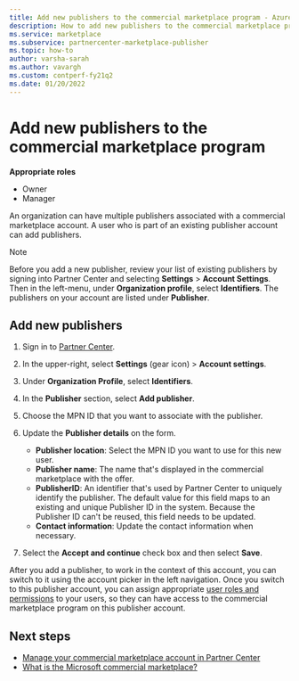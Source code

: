 ```yaml
---
title: Add new publishers to the commercial marketplace program - Azure Marketplace
description: How to add new publishers to the commercial marketplace program for a Microsoft commercial marketplace account in Partner Center.
ms.service: marketplace
ms.subservice: partnercenter-marketplace-publisher
ms.topic: how-to
author: varsha-sarah
ms.author: vavargh
ms.custom: contperf-fy21q2
ms.date: 01/20/2022
---
```


# Add new publishers to the commercial marketplace program

**Appropriate roles**

- Owner
- Manager

An organization can have multiple publishers associated with a commercial marketplace account. A user who is part of an existing publisher account can add publishers.

>[!NOTE]
>Before you add a new publisher, review your list of existing publishers by signing into Partner Center and selecting **Settings** > **Account Settings**. Then in the left-menu, under **Organization profile**, select **Identifiers**. The publishers on your account are listed under **Publisher**.

## Add new publishers

1. Sign in to [Partner Center](https://go.microsoft.com/fwlink/?linkid=2165507).
1. In the upper-right, select **Settings** (gear icon) > **Account settings**.
1. Under **Organization Profile**, select **Identifiers**.
1. In the **Publisher** section, select **Add publisher**.
1. Choose the MPN ID that you want to associate with the publisher.
1. Update the **Publisher details** on the form.

    - **Publisher location**: Select the MPN ID you want to use for this new user.
    - **Publisher name**: The name that's displayed in the commercial marketplace with the offer.  
    - **PublisherID**: An identifier that's used by Partner Center to uniquely identify the publisher. The default value for this field maps to an existing and unique Publisher ID in the system. Because the Publisher ID can't be reused, this field needs to be updated.  
    - **Contact information**: Update the contact information when necessary.

1. Select the **Accept and continue** check box and then select **Save**.

After you add a publisher, to work in the context of this account, you can switch to it using the account picker in the left navigation. Once you switch to this publisher account, you can assign appropriate [user roles and permissions](user-roles.md) to your users, so they can have access to the commercial marketplace program on this publisher account.

## Next steps

- [Manage your commercial marketplace account in Partner Center](manage-account.md)
- [What is the Microsoft commercial marketplace?](overview.md)
